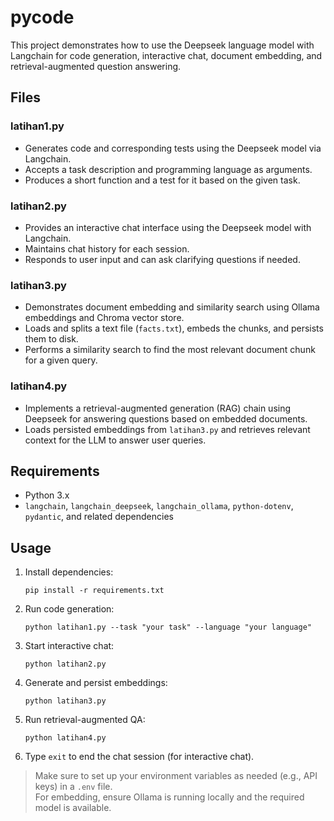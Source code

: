 # pycode

This project demonstrates how to use the Deepseek language model with Langchain for code generation, interactive chat, document embedding, and retrieval-augmented question answering.

## Files

### latihan1.py

- Generates code and corresponding tests using the Deepseek model via Langchain.
- Accepts a task description and programming language as arguments.
- Produces a short function and a test for it based on the given task.

### latihan2.py

- Provides an interactive chat interface using the Deepseek model with Langchain.
- Maintains chat history for each session.
- Responds to user input and can ask clarifying questions if needed.

### latihan3.py

- Demonstrates document embedding and similarity search using Ollama embeddings and Chroma vector store.
- Loads and splits a text file (`facts.txt`), embeds the chunks, and persists them to disk.
- Performs a similarity search to find the most relevant document chunk for a given query.

### latihan4.py

- Implements a retrieval-augmented generation (RAG) chain using Deepseek for answering questions based on embedded documents.
- Loads persisted embeddings from `latihan3.py` and retrieves relevant context for the LLM to answer user queries.

## Requirements

- Python 3.x
- `langchain`, `langchain_deepseek`, `langchain_ollama`, `python-dotenv`, `pydantic`, and related dependencies

## Usage

1. Install dependencies:
   ```
   pip install -r requirements.txt
   ```

2. Run code generation:
   ```
   python latihan1.py --task "your task" --language "your language"
   ```

3. Start interactive chat:
   ```
   python latihan2.py
   ```

4. Generate and persist embeddings:
   ```
   python latihan3.py
   ```

5. Run retrieval-augmented QA:
   ```
   python latihan4.py
   ```

6. Type `exit` to end the chat session (for interactive chat).

> Make sure to set up your environment variables as needed (e.g., API keys) in a `.env` file.  
> For embedding, ensure Ollama is running locally and the required model is available.